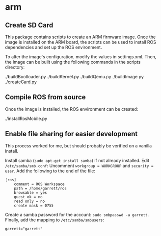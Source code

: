 arm
===

## Create SD Card
This package contains scripts to create an ARM firmware image. Once the image is installed on the ARM board, the scripts can be used to install ROS dependencies and set up the ROS environment.

To alter the image's configuration, modify the values in settings.xml. Then, the image can be built using the following commands in the scripts directory:

./buildBootloader.py
./buildKernel.py
./buildQemu.py
./buildImage.py
./createCard.py

## Compile ROS from source
Once the image is installed, the ROS environment can be created:

./installRosMobile.py

## Enable file sharing for easier development
This process worked for me, but should probably be verified on a vanilla install.

Install samba (`sudo apt-get install samba`) if not already installed. Edit `/etc/samba/smb.conf`: Uncomment `workgroup = WORKGROUP` and `security = user`. Add the following to the end of the file:

```
[ros]
    comment = ROS Workspace
    path = /home/garrett/ros
    browsable = yes
    guest ok = no
    read only = no
    create mask = 0755
```

Create a samba password for the account: `sudo smbpasswd -a garrett`. Finally, add the mapping to `/etc/samba/smbusers`:

```
garrett="garrett"
```
